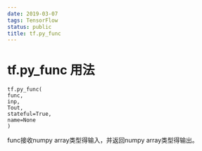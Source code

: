 ```yaml
---
date: 2019-03-07
tags: TensorFlow
status: public
title: tf.py_func
---
```

# tf.py_func 用法

```
tf.py_func(
func,
inp,
Tout,
stateful=True,
name=None
)
```
func接收numpy array类型得输入，并返回numpy array类型得输出。
